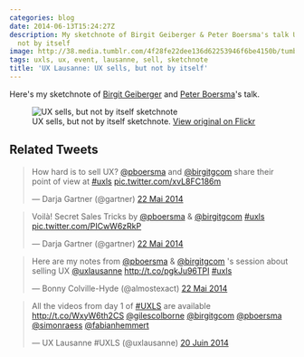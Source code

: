 ```yaml
---
categories: blog
date: 2014-06-13T15:24:27Z
description: My sketchnote of Birgit Geiberger & Peter Boersma's talk UX sells, but
  not by itself
image: http://38.media.tumblr.com/4f28fe22dee136d62253946f6be4150b/tumblr_n5zb2ktWnL1tcuse3o1_1280.jpg
tags: uxls, ux, event, lausanne, sell, sketchnote
title: 'UX Lausanne: UX sells, but not by itself'
---
```


Here's my sketchnote of [Birgit Geiberger](https://twitter.com/birgitgcom) and [Peter Boersma](https://twitter.com/pboersma)'s talk.

<figure>
  <img src="https://farm3.staticflickr.com/2902/14059916040_4cc974bfe8_z.jpg" alt="UX sells, but not by itself sketchnote">
  <figcaption>
    UX sells, but not by itself sketchnote. <a href="https://www.flickr.com/photos/alienlebarge/14059916040/">View original on Flickr</a>
  </figcaption>
</figure>

## Related Tweets

<blockquote class="twitter-tweet" lang="fr"><p>How hard is to sell UX? <a href="https://twitter.com/pboersma">@pboersma</a> and <a href="https://twitter.com/birgitgcom">@birgitgcom</a> share their point of view at <a href="https://twitter.com/hashtag/uxls?src=hash">#uxls</a> <a href="http://t.co/xvL8FC186m">pic.twitter.com/xvL8FC186m</a></p>&mdash; Darja Gartner (@gartner) <a href="https://twitter.com/gartner/statuses/469408657818812416">22 Mai 2014</a></blockquote>
<script async src="//platform.twitter.com/widgets.js" charset="utf-8"></script>

<blockquote class="twitter-tweet" lang="fr"><p>Voilà! Secret Sales Tricks by <a href="https://twitter.com/pboersma">@pboersma</a> &amp; <a href="https://twitter.com/birgitgcom">@birgitgcom</a> <a href="https://twitter.com/hashtag/uxls?src=hash">#uxls</a> <a href="http://t.co/PICwW6zRkP">pic.twitter.com/PICwW6zRkP</a></p>&mdash; Darja Gartner (@gartner) <a href="https://twitter.com/gartner/statuses/469413995297116160">22 Mai 2014</a></blockquote>
<script async src="//platform.twitter.com/widgets.js" charset="utf-8"></script>

<blockquote class="twitter-tweet" lang="fr"><p>Here are my notes from <a href="https://twitter.com/pboersma">@pboersma</a> &amp; <a href="https://twitter.com/birgitgcom">@birgitgcom</a> &#39;s session about selling UX <a href="https://twitter.com/uxlausanne">@uxlausanne</a> <a href="http://t.co/pgkJu96TPI">http://t.co/pgkJu96TPI</a> <a href="https://twitter.com/hashtag/uxls?src=hash">#uxls</a></p>&mdash; Bonny Colville-Hyde (@almostexact) <a href="https://twitter.com/almostexact/statuses/469483204756647936">22 Mai 2014</a></blockquote>
<script async src="//platform.twitter.com/widgets.js" charset="utf-8"></script>

<blockquote class="twitter-tweet" lang="fr"><p>All the videos from day 1 of <a href="https://twitter.com/hashtag/UXLS?src=hash">#UXLS</a> are available <a href="http://t.co/WxyW6th2CS">http://t.co/WxyW6th2CS</a> <a href="https://twitter.com/gilescolborne">@gilescolborne</a> <a href="https://twitter.com/birgitgcom">@birgitgcom</a> <a href="https://twitter.com/pboersma">@pboersma</a> <a href="https://twitter.com/simonraess">@simonraess</a> <a href="https://twitter.com/fabianhemmert">@fabianhemmert</a></p>&mdash; UX Lausanne #UXLS (@uxlausanne) <a href="https://twitter.com/uxlausanne/statuses/479909489626611712">20 Juin 2014</a></blockquote>
<script async src="//platform.twitter.com/widgets.js" charset="utf-8"></script>

